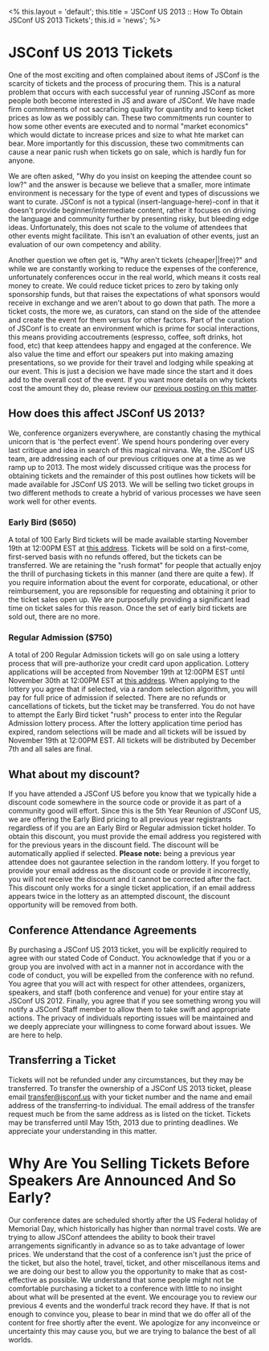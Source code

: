 <%
this.layout = 'default';
this.title = 'JSConf US 2013 :: How To Obtain JSConf US 2013 Tickets';
this.id = 'news';
%>


# JSConf US 2013 Tickets

One of the most exciting and often complained about items of JSConf is the scarcity of tickets and the process of procuring them. This is a natural problem that occurs with each successful year of running JSConf as more people both become interested in JS and aware of JSConf. We have made firm commitments of not sacraficing quality for quantity and to keep ticket prices as low as we possibly can. These two commitments run counter to how some other events are executed and to normal "market economics" which would dictate to increase prices and size to what hte market can bear. More importantly for this discussion, these two commitments can cause a near panic rush when tickets go on sale, which is hardly fun for anyone. 

We are often asked, "Why do you insist on keeping the attendee count so low?" and the answer is because we believe that a smaller, more intimate environment is necessary for the type of event and types of discussions we want to curate. JSConf is not a typical (insert-language-here)-conf in that it doesn't provide beginner/intermediate content, rather it focuses on driving the language and community further by presenting risky, but bleeding edge ideas. Unfortunately, this does not scale to the volume of attendees that other events might facilitate. This isn't an evaluation of other events, just an evaluation of our own competency and ability.

Another question we often get is, "Why aren't tickets (cheaper||free)?" and while we are constantly working to reduce the expenses of the conference, unfortunately conferences occur in the real world, which means it costs real money to create. We could reduce ticket prices to zero by taking only sponsorship funds, but that raises the expectations of what sponsors would receive in exchange and we aren't about to go down that path. The more a ticket costs, the more we, as curators, can stand on the side of the attendee and create the event for them versus for other factors. Part of the curation of JSConf is to create an environment which is prime for social interactions, this means providing accoutrements (espresso, coffee, soft drinks, hot food, etc) that keep attendees happy and engaged at the conference. We also value the time and effort our speakers put into making amazing presentations, so we provide for their travel and lodging while speaking at our event. This is just a decision we have made since the start and it does add to the overall cost of the event. If you want more details on why tickets cost the amount they do, please review our [previous posting on this matter](http://www.voodootikigod.com/hug-a-conference-organizer-the-outcome).

## How does this affect JSConf US 2013?
We, conference organizers everywhere, are constantly chasing the mythical unicorn that is 'the perfect event'. We spend hours pondering over every last critique and idea in search of this magical nirvana. We, the JSConf US team, are addressing each of our previous critiques one at a time as we ramp up to 2013. The most widely discussed critique was the process for obtaining tickets and the remainder of this post outlines how tickets will be made available for JSConf US 2013. We will be selling two ticket groups in two different methods to create a hybrid of various processes we have seen work well for other events.

### Early Bird ($650)
A total of 100 Early Bird tickets will be made available starting November 19th at 12:00PM EST at [this address](). Tickets will be sold on a first-come, first-served basis with no refunds offered, but the tickets can be transferred. We are retaining the "rush format" for people that actually enjoy the thrill of purchasing tickets in this manner (and there are quite a few). If you require information about the event for corporate, educational, or other reimbursement, you are repsonsible for requesting and obtaining it prior to the ticket sales open up. We are purposefully providing a significant lead time on ticket sales for this reason. Once the set of early bird tickets are sold out, there are no more.

### Regular Admission ($750)
A total of 200 Regular Admission tickets will go on sale using a lottery process that will pre-authorize your credit card upon application. Lottery applications will be accepted from November 19th at 12:00PM EST until November 30th at 12:00PM EST at [this address](). When applying to the lottery you agree that if selected, via a random selection algorithm, you will pay for full price of admission if selected. There are no refunds or cancellations of tickets, but the ticket may be transferred. You do not have to attempt the Early Bird ticket "rush" process to enter into the Regular Admission lottery process. After the lottery application time period has expired, random selections will be made and all tickets will be issued by November 19th at 12:00PM EST. All tickets will be distributed by December 7th and all sales are final.

## What about my discount?
If you have attended a JSConf US before you know that we typically hide a discount code somewhere in the source code or provide it as part of a community good will effort. Since this is the 5th Year Reunion of JSConf US, we are offering the Early Bird pricing to all previous year registrants regardless of if you are an Early Bird or Regular admission ticket holder. To obtain this discount, you must provide the email address you registered with for the previous years in the discount field. The discount will be automatically applied if selected. **Please note:** being a previous year attendee does not gaurantee selection in the random lottery. If you forget to provide your email address as the discount code or provide it incorrectly, you will not receive the discount and it cannot be corrected after the fact. This discount only works for a single ticket application, if an email address appears twice in the lottery as an attempted discount, the discount opportunity will be removed from both.

## Conference Attendance Agreements
By purchasing a JSConf US 2013 ticket, you will be explicitly required to agree with our stated Code of Conduct. You acknowledge that if you or a group you are involved with act in a manner not in accordance with the code of conduct, you will be expelled from the conference with no refund. You agree that you will act with respect for other attendees, organizers, speakers, and staff (both conference and venue) for your entire stay at JSConf US 2012. Finally, you agree that if you see something wrong you will notify a JSConf Staff member to allow them to take swift and appropriate actions. The privacy of individuals reporting issues will be maintained and we deeply appreciate your willingness to come forward about issues. We are here to help.


## Transferring a Ticket
Tickets will not be refunded under any circumstances, but they may be transferred. To transfer the ownership of a JSConf US 2013 ticket, please email [transfer@jsconf.us](mailto:transfer@jsconf.us) with your ticket number and the name and email address of the transferring-to individual. The email address of the transfer request much be from the same address as is listed on the ticket. Tickets may be transferred until May 15th, 2013 due to printing deadlines. We appreciate your understanding in this matter.


# Why Are You Selling Tickets Before Speakers Are Announced And So Early?
Our conference dates are scheduled shortly after the US Federal holiday of Memorial Day, which historically has higher than normal travel costs. We are trying to allow JSConf attendees the ability to book their travel arrangements significantly in advance so as to take advantage of lower prices. We understand that the cost of a conference isn't just the price of the ticket, but also the hotel, travel, ticket, and other miscellanous items and we are doing our best to allow you the opportunity to make that as cost-effective as possible. We understand that some people might not be comfortable purchasing a ticket to a conference with little to no insight about what will be presented at the event. We encourage you to review our previous 4 events and the wonderful track record they have. If that is not enough to convince you, please to bear in mind that we do offer all of the content for free shortly after the event. We apologize for any inconveince or uncertainty this may cause you, but we are trying to balance the best of all worlds.







